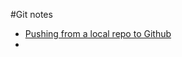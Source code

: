 #Git notes
-  [Pushing from a local repo to Github](http://stackoverflow.com/questions/10573957/pushing-from-local-repository-to-github-hosted-remote)
-  